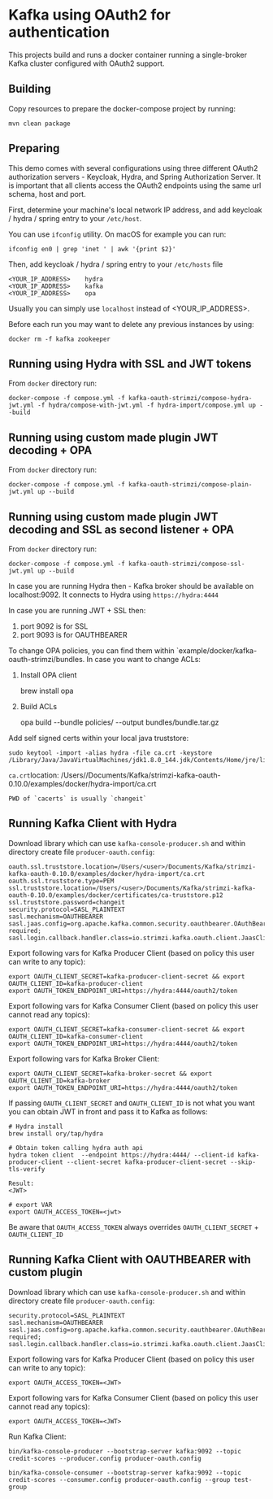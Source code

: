 Kafka using OAuth2 for authentication
=====================================

This projects build and runs a docker container running a single-broker Kafka cluster configured with OAuth2 support.


Building
--------

Copy resources to prepare the docker-compose project by running:

    mvn clean package
    

Preparing
---------

This demo comes with several configurations using three different OAuth2 authorization servers - Keycloak, Hydra, and Spring Authorization Server. 
It is important that all clients access the OAuth2 endpoints using the same url schema, host and port.
 
First, determine your machine's local network IP address, and add keycloak / hydra / spring entry to your `/etc/host`.

You can use `ifconfig` utility. On macOS for example you can run:

    ifconfig en0 | grep 'inet ' | awk '{print $2}'

Then, add keycloak / hydra / spring entry to your `/etc/hosts` file 

    <YOUR_IP_ADDRESS>    hydra
    <YOUR_IP_ADDRESS>    kafka
    <YOUR_IP_ADDRESS>    opa


Usually you can simply use `localhost` instead of <YOUR_IP_ADDRESS>.

Before each run you may want to delete any previous instances by using:

    docker rm -f kafka zookeeper


Running using Hydra with SSL and JWT tokens
----------------------------------------------

From `docker` directory run:

    docker-compose -f compose.yml -f kafka-oauth-strimzi/compose-hydra-jwt.yml -f hydra/compose-with-jwt.yml -f hydra-import/compose.yml up --build


Running using custom made plugin JWT decoding + OPA
----------------------------------------------

From `docker` directory run:

    docker-compose -f compose.yml -f kafka-oauth-strimzi/compose-plain-jwt.yml up --build


Running using custom made plugin JWT decoding and SSL as second listener + OPA
----------------------------------------------

From `docker` directory run:

    docker-compose -f compose.yml -f kafka-oauth-strimzi/compose-ssl-jwt.yml up --build

In case you are running Hydra then - Kafka broker should be available on localhost:9092. It connects to Hydra using `https://hydra:4444`

In case you are running JWT + SSL then: 
1. port 9092 is for SSL
2. port 9093 is for OAUTHBEARER

To change OPA policies, you can find them within `example/docker/kafka-oauth-strimzi/bundles. 
In case you want to change ACLs: 
1. Install OPA client

    brew install opa
2. Build ACLs

    opa build --bundle policies/ --output bundles/bundle.tar.gz

Add self signed certs within your local java truststore: 

    sudo keytool -import -alias hydra -file ca.crt -keystore /Library/Java/JavaVirtualMachines/jdk1.8.0_144.jdk/Contents/Home/jre/lib/security/cacerts

`ca.crt`location:   /Users/<user>/Documents/Kafka/strimzi-kafka-oauth-0.10.0/examples/docker/hydra-import/ca.crt

    PWD of `cacerts` is usually `changeit`


Running Kafka Client with Hydra
---------------------------------------
Download library which can use  `kafka-console-producer.sh` and within directory create file `producer-oauth.config`:

    
    oauth.ssl.truststore.location=/Users/<user>/Documents/Kafka/strimzi-kafka-oauth-0.10.0/examples/docker/hydra-import/ca.crt
    oauth.ssl.truststore.type=PEM
    ssl.truststore.location=/Users/<user>/Documents/Kafka/strimzi-kafka-oauth-0.10.0/examples/docker/certificates/ca-truststore.p12
    ssl.truststore.password=changeit
    security.protocol=SASL_PLAINTEXT
    sasl.mechanism=OAUTHBEARER
    sasl.jaas.config=org.apache.kafka.common.security.oauthbearer.OAuthBearerLoginModule required;
    sasl.login.callback.handler.class=io.strimzi.kafka.oauth.client.JaasClientOauthLoginCallbackHandler

Export following vars for Kafka Producer Client (based on policy this user can write to any topic): 
    
    export OAUTH_CLIENT_SECRET=kafka-producer-client-secret && export OAUTH_CLIENT_ID=kafka-producer-client
    export OAUTH_TOKEN_ENDPOINT_URI=https://hydra:4444/oauth2/token

Export following vars for Kafka Consumer Client (based on policy this user cannot read any topics): 
    
    export OAUTH_CLIENT_SECRET=kafka-consumer-client-secret && export OAUTH_CLIENT_ID=kafka-consumer-client
    export OAUTH_TOKEN_ENDPOINT_URI=https://hydra:4444/oauth2/token

Export following vars for Kafka Broker Client: 
    
    export OAUTH_CLIENT_SECRET=kafka-broker-secret && export OAUTH_CLIENT_ID=kafka-broker
    export OAUTH_TOKEN_ENDPOINT_URI=https://hydra:4444/oauth2/token

If passing `OAUTH_CLIENT_SECRET` and `OAUTH_CLIENT_ID` is not what you want you can obtain JWT in front and pass it to Kafka as follows: 
    
    # Hydra install
    brew install ory/tap/hydra
    
    # Obtain token calling hydra auth api
    hydra token client  --endpoint https://hydra:4444/ --client-id kafka-producer-client --client-secret kafka-producer-client-secret --skip-tls-verify
    
    Result: 
    <JWT>
    
    # export VAR
    export OAUTH_ACCESS_TOKEN=<jwt>
 
Be aware that `OAUTH_ACCESS_TOKEN` always overrides `OAUTH_CLIENT_SECRET` + `OAUTH_CLIENT_ID`

Running Kafka Client with OAUTHBEARER with custom plugin
---------------------------------------
Download library which can use  `kafka-console-producer.sh` and within directory create file `producer-oauth.config`:

    
    security.protocol=SASL_PLAINTEXT
    sasl.mechanism=OAUTHBEARER
    sasl.jaas.config=org.apache.kafka.common.security.oauthbearer.OAuthBearerLoginModule required;
    sasl.login.callback.handler.class=io.strimzi.kafka.oauth.client.JaasClientOauthLoginCallbackHandler

Export following vars for Kafka Producer Client (based on policy this user can write to any topic): 
    
    export OAUTH_ACCESS_TOKEN=<JWT>

Export following vars for Kafka Consumer Client (based on policy this user cannot read any topics): 
    
    export OAUTH_ACCESS_TOKEN=<JWT>



Run Kafka Client: 
    
    bin/kafka-console-producer --bootstrap-server kafka:9092 --topic credit-scores --producer.config producer-oauth.config

    bin/kafka-console-consumer --bootstrap-server kafka:9092 --topic credit-scores --consumer.config producer-oauth.config --group test-group
